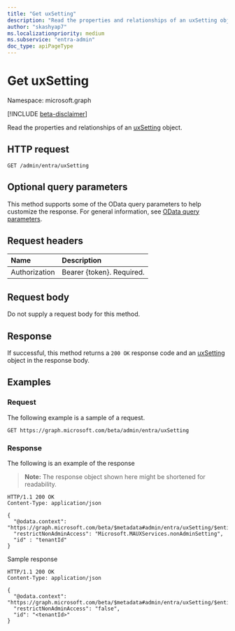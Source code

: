 ```yaml
---
title: "Get uxSetting"
description: "Read the properties and relationships of an uxSetting object."
author: "skashyap7"
ms.localizationpriority: medium
ms.subservice: "entra-admin"
doc_type: apiPageType
---
```


# Get uxSetting
Namespace: microsoft.graph

[!INCLUDE [beta-disclaimer](../../includes/beta-disclaimer.md)]

Read the properties and relationships of an [uxSetting](../resources/uxsetting.md) object.

## HTTP request

<!-- {
  "blockType": "ignored"
}
-->
``` http
GET /admin/entra/uxSetting
```

## Optional query parameters
This method supports some of the OData query parameters to help customize the response. For general information, see [OData query parameters](/graph/query-parameters).

## Request headers
|Name|Description|
|:---|:---|
|Authorization|Bearer {token}. Required.|

## Request body
Do not supply a request body for this method.

## Response

If successful, this method returns a `200 OK` response code and an [uxSetting](../resources/uxsetting.md) object in the response body.

## Examples

### Request
The following example is a sample of a request.
<!-- {
  "blockType": "request",
  "name": "get_uxsetting"
}
-->
``` http
GET https://graph.microsoft.com/beta/admin/entra/uxSetting
```


### Response
The following is an example of the response
>**Note:** The response object shown here might be shortened for readability.
<!-- {
  "blockType": "response",
  "truncated": true,
  "@odata.type": "Microsoft.MAUXServices.nonAdminSetting"
}
-->
``` http
HTTP/1.1 200 OK
Content-Type: application/json

{
  "@odata.context": "https://graph.microsoft.com/beta/$metadata#admin/entra/uxSetting/$entity",
  "restrictNonAdminAccess": "Microsoft.MAUXServices.nonAdminSetting",
  "id" : "tenantId"
}

```
Sample response 
``` http
HTTP/1.1 200 OK
Content-Type: application/json

{
  "@odata.context": "https://graph.microsoft.com/beta/$metadata#admin/entra/uxSetting/$entity",
  "restrictNonAdminAccess": "false",
  "id": "<tenantId>"
}
```
